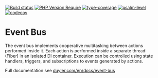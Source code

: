 [![Build status](https://github.com/duyler/event-bus/workflows/build/badge.svg)](https://github.com/duyler/event-bus/actions?query=workflow%3Aci)
[![PHP Version Require](http://poser.pugx.org/duyler/event-bus/require/php)](https://packagist.org/packages/duyler/event-bus)
[![type-coverage](https://shepherd.dev/github/duyler/event-bus/coverage.svg)](https://shepherd.dev/github/duyler/event-bus)
[![psalm-level](https://shepherd.dev/github/duyler/event-bus/level.svg)](https://shepherd.dev/github/duyler/event-bus)
[![codecov](https://codecov.io/gh/duyler/event-bus/graph/badge.svg?token=Z60T9EMXD6)](https://codecov.io/gh/duyler/event-bus)
# Event Bus

The event bus implements cooperative multitasking between actions performed inside it. Each action is performed inside a separate thread (Fiber) in an isolated DI container. Execution can be controlled using state handlers, triggers, and subscriptions to events generated by actions.

Full documentation see [duyler.com/en/docs/event-bus](https://duyler.com/en/docs/event-bus)
